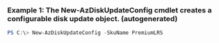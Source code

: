 ### Example 1: The New-AzDiskUpdateConfig cmdlet creates a configurable disk update object. (autogenerated)
```powershell
PS C:\> New-AzDiskUpdateConfig -SkuName PremiumLRS
```

